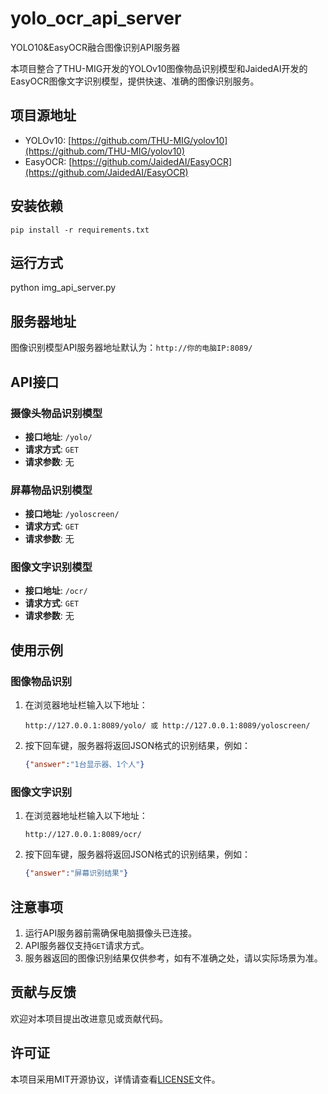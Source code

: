 # yolo_ocr_api_server
YOLO10&amp;EasyOCR融合图像识别API服务器

本项目整合了THU-MIG开发的YOLOv10图像物品识别模型和JaidedAI开发的EasyOCR图像文字识别模型，提供快速、准确的图像识别服务。

## 项目源地址
- YOLOv10: [https://github.com/THU-MIG/yolov10](https://github.com/THU-MIG/yolov10)
- EasyOCR: [https://github.com/JaidedAI/EasyOCR](https://github.com/JaidedAI/EasyOCR)

## 安装依赖
   ```
   pip install -r requirements.txt
   ```

## 运行方式
python img_api_server.py

## 服务器地址
图像识别模型API服务器地址默认为：`http://你的电脑IP:8089/`

## API接口
### 摄像头物品识别模型
- **接口地址**: `/yolo/`
- **请求方式**: `GET`
- **请求参数**: 无

### 屏幕物品识别模型
- **接口地址**: `/yoloscreen/`
- **请求方式**: `GET`
- **请求参数**: 无

### 图像文字识别模型
- **接口地址**: `/ocr/`
- **请求方式**: `GET`
- **请求参数**: 无

## 使用示例
### 图像物品识别
1. 在浏览器地址栏输入以下地址：
   ```
   http://127.0.0.1:8089/yolo/ 或 http://127.0.0.1:8089/yoloscreen/
   ```
2. 按下回车键，服务器将返回JSON格式的识别结果，例如：
   ```json
   {"answer":"1台显示器、1个人"}
   ```

### 图像文字识别
1. 在浏览器地址栏输入以下地址：
   ```
   http://127.0.0.1:8089/ocr/
   ```
2. 按下回车键，服务器将返回JSON格式的识别结果，例如：
   ```json
   {"answer":"屏幕识别结果"}
   ```

## 注意事项
1. 运行API服务器前需确保电脑摄像头已连接。
2. API服务器仅支持`GET`请求方式。
3. 服务器返回的图像识别结果仅供参考，如有不准确之处，请以实际场景为准。

## 贡献与反馈
欢迎对本项目提出改进意见或贡献代码。

## 许可证
本项目采用MIT开源协议，详情请查看[LICENSE](LICENSE)文件。
